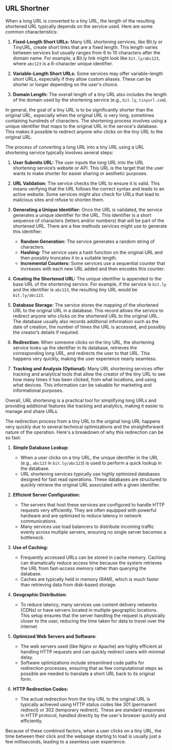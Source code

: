 ## URL Shortner

When a long URL is converted to a tiny URL, the length of the resulting shortened URL typically depends on the service used. Here are some common characteristics:

1. **Fixed-Length Short URLs:** Many URL shortening services, like Bit.ly or TinyURL, create short links that are a fixed length. This length varies between services but usually ranges from 6 to 10 characters after the domain name. For example, a Bit.ly link might look like `bit.ly/abc123`, where `abc123` is a 6-character unique identifier.

2. **Variable-Length Short URLs:** Some services may offer variable-length short URLs, especially if they allow custom aliases. These can be shorter or longer depending on the user's choice.

3. **Domain Length:** The overall length of a tiny URL also includes the length of the domain used by the shortening service (e.g., `bit.ly`, `tinyurl.com`).

In general, the goal of a tiny URL is to be significantly shorter than the original URL, especially when the original URL is very long, sometimes containing hundreds of characters. The shortening process involves using a unique identifier that maps to the original URL in the service's database. This makes it possible to redirect anyone who clicks on the tiny URL to the original URL.

The process of converting a long URL into a tiny URL using a URL shortening service typically involves several steps:

1. **User Submits URL:**
   The user inputs the long URL into the URL shortening service’s website or API. This URL is the target that the user wants to make shorter for easier sharing or aesthetic purposes.

2. **URL Validation:**
   The service checks the URL to ensure it is valid. This means verifying that the URL follows the correct syntax and leads to an active website. Some services might also check for URLs that lead to malicious sites and refuse to shorten them.

3. **Generating a Unique Identifier:**
   Once the URL is validated, the service generates a unique identifier for the URL. This identifier is a short sequence of characters (letters and/or numbers) that will be part of the shortened URL. There are a few methods services might use to generate this identifier:
   - **Random Generation:** The service generates a random string of characters.
   - **Hashing:** The service uses a hash function on the original URL and then possibly truncates it to a suitable length.
   - **Incremental Counters:** Some services use a sequential counter that increases with each new URL added and then encodes this counter.

4. **Creating the Shortened URL:**
   The unique identifier is appended to the base URL of the shortening service. For example, if the service is `bit.ly` and the identifier is `abc123`, the resulting tiny URL would be `bit.ly/abc123`.

5. **Database Storage:**
   The service stores the mapping of the shortened URL to the original URL in a database. This record allows the service to redirect anyone who clicks on the shortened URL to the original URL. The database usually also records additional information such as the date of creation, the number of times the URL is accessed, and possibly the creator’s details if required.

6. **Redirection:**
   When someone clicks on the tiny URL, the shortening service looks up the identifier in its database, retrieves the corresponding long URL, and redirects the user to that URL. This happens very quickly, making the user experience nearly seamless.

7. **Tracking and Analysis (Optional):**
   Many URL shortening services offer tracking and analytical tools that allow the creator of the tiny URL to see how many times it has been clicked, from what locations, and using what devices. This information can be valuable for marketing and informational purposes.

Overall, URL shortening is a practical tool for simplifying long URLs and providing additional features like tracking and analytics, making it easier to manage and share URLs.

The redirection process from a tiny URL to the original long URL happens very quickly due to several technical optimizations and the straightforward nature of the operation. Here's a breakdown of why this redirection can be so fast:

1. **Simple Database Lookup:**
   - When a user clicks on a tiny URL, the unique identifier in the URL (e.g., `abc123` in `bit.ly/abc123`) is used to perform a quick lookup in the database.
   - URL shortening services typically use highly optimized databases designed for fast read operations. These databases are structured to quickly retrieve the original URL associated with a given identifier.

2. **Efficient Server Configuration:**
   - The servers that host these services are configured to handle HTTP requests very efficiently. They are often equipped with powerful hardware and are optimized to reduce latency in network communications.
   - Many services use load balancers to distribute incoming traffic evenly across multiple servers, ensuring no single server becomes a bottleneck.

3. **Use of Caching:**
   - Frequently accessed URLs can be stored in cache memory. Caching can dramatically reduce access time because the system retrieves the URL from fast-access memory rather than querying the database.
   - Caches are typically held in memory (RAM), which is much faster than retrieving data from disk-based storage.

4. **Geographic Distribution:**
   - To reduce latency, many services use content delivery networks (CDNs) or have servers located in multiple geographic locations. This setup ensures that the server handling the request is physically closer to the user, reducing the time taken for data to travel over the internet.

5. **Optimized Web Servers and Software:**
   - The web servers used (like Nginx or Apache) are highly efficient at handling HTTP requests and can quickly redirect users with minimal delay.
   - Software optimizations include streamlined code paths for redirection processes, ensuring that as few computational steps as possible are needed to translate a short URL back to its original form.

6. **HTTP Redirection Codes:**
   - The actual redirection from the tiny URL to the original URL is typically achieved using HTTP status codes like 301 (permanent redirect) or 302 (temporary redirect). These are standard responses in HTTP protocol, handled directly by the user's browser quickly and efficiently.

Because of these combined factors, when a user clicks on a tiny URL, the time between their click and the webpage starting to load is usually just a few milliseconds, leading to a seamless user experience.
